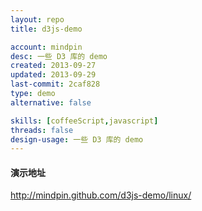 ```yaml
---
layout: repo
title: d3js-demo

account: mindpin
desc: 一些 D3 库的 demo
created: 2013-09-27
updated: 2013-09-29
last-commit: 2caf828
type: demo
alternative: false

skills: [coffeeScript,javascript]
threads: false
design-usage: 一些 D3 库的 demo
---
```


#### 演示地址
http://mindpin.github.com/d3js-demo/linux/
